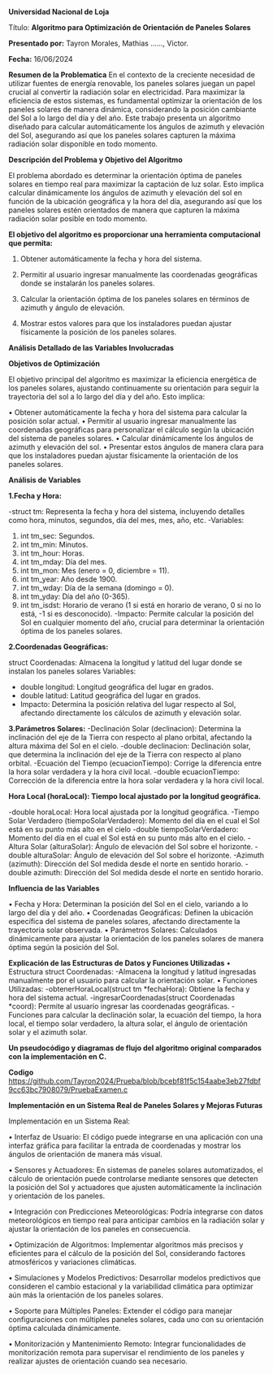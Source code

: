 **Universidad Nacional de Loja**


Título: **Algoritmo para Optimización de Orientación de Paneles Solares**

**Presentado por:** Tayron Morales, Mathias ......, Victor.

**Fecha:** 16/06/2024

**Resumen de la Problematica**
En el contexto de la creciente necesidad de utilizar fuentes de energía renovable, los paneles solares juegan un papel crucial al convertir la radiación solar en electricidad. Para maximizar la eficiencia de estos sistemas, es fundamental optimizar la orientación de los paneles solares de manera dinámica, considerando la posición cambiante del Sol a lo largo del día y del año. Este trabajo presenta un algoritmo diseñado para calcular automáticamente los ángulos de azimuth y elevación del Sol, asegurando así que los paneles solares capturen la máxima radiación solar disponible en todo momento.


**Descripción del Problema y Objetivo del Algoritmo**


El problema abordado es determinar la orientación óptima de paneles solares en tiempo real para maximizar la captación de luz solar. Esto implica calcular dinámicamente los ángulos de azimuth y elevación del sol en función de la ubicación geográfica y la hora del día, asegurando así que los paneles solares estén orientados de manera que capturen la máxima radiación solar posible en todo momento.


**El objetivo del algoritmo es proporcionar una herramienta computacional que permita:**

1.	Obtener automáticamente la fecha y hora del sistema.
  
2.	Permitir al usuario ingresar manualmente las coordenadas geográficas donde se instalarán los paneles solares.
   
3.	Calcular la orientación óptima de los paneles solares en términos de azimuth y ángulo de elevación.
   
4.	Mostrar estos valores para que los instaladores puedan ajustar físicamente la posición de los paneles solares.

   
**Análisis Detallado de las Variables Involucradas**

**Objetivos de Optimización**

El objetivo principal del algoritmo es maximizar la eficiencia energética de los paneles solares, ajustando continuamente su orientación para seguir la trayectoria del sol a lo largo del día y del año. Esto implica:

•	Obtener automáticamente la fecha y hora del sistema para calcular la posición solar actual.
•	Permitir al usuario ingresar manualmente las coordenadas geográficas para personalizar el cálculo según la ubicación del sistema de paneles solares.
•	Calcular dinámicamente los ángulos de azimuth y elevación del sol.
•	Presentar estos ángulos de manera clara para que los instaladores puedan ajustar físicamente la orientación de los paneles solares.


**Análisis de Variables**

**1.Fecha y Hora:**

-struct tm: Representa la fecha y hora del sistema, incluyendo detalles como hora, minutos, segundos, día del mes, mes, año, etc.
-Variables:
1.	int tm_sec: Segundos.
2.	int tm_min: Minutos.
3.	int tm_hour: Horas.
4.	int tm_mday: Día del mes.
5.	int tm_mon: Mes (enero = 0, diciembre = 11).
6.	int tm_year: Año desde 1900.
7.	int tm_wday: Día de la semana (domingo = 0).
8.	int tm_yday: Día del año (0-365).
9.	int tm_isdst: Horario de verano (1 si está en horario de verano, 0 si no lo está, -1 si es desconocido).
-Impacto: Permite calcular la posición del Sol en cualquier momento del año, crucial para determinar la orientación óptima de los paneles solares.

**2.Coordenadas Geográficas:**

struct Coordenadas: Almacena la longitud y latitud del lugar donde se instalan los paneles solares
Variables:
-	double longitud: Longitud geográfica del lugar en grados.
-	double latitud: Latitud geográfica del lugar en grados.
-	Impacto: Determina la posición relativa del lugar respecto al Sol, afectando directamente los cálculos de azimuth y elevación solar.

  
  **3.Parámetros Solares:**
-Declinación Solar (declinacion): Determina la inclinación del eje de la Tierra con respecto al plano orbital, afectando la altura máxima del Sol en el cielo. 
-double declinacion: Declinación solar, que determina la inclinación del eje de la Tierra con respecto al plano orbital.
-Ecuación del Tiempo (ecuacionTiempo): Corrige la diferencia entre la hora solar verdadera y la hora civil local.
-double ecuacionTiempo: Corrección de la diferencia entre la hora solar verdadera y la hora civil local.


**Hora Local (horaLocal): Tiempo local ajustado por la longitud geográfica.**

-double horaLocal: Hora local ajustada por la longitud geográfica.
-Tiempo Solar Verdadero (tiempoSolarVerdadero): Momento del día en el cual el Sol está en su punto más alto en el cielo
-double tiempoSolarVerdadero: Momento del día en el cual el Sol está en su punto más alto en el cielo.
-Altura Solar (alturaSolar): Ángulo de elevación del Sol sobre el horizonte.
-double alturaSolar: Ángulo de elevación del Sol sobre el horizonte.
-Azimuth (azimuth): Dirección del Sol medida desde el norte en sentido horario.
-double azimuth: Dirección del Sol medida desde el norte en sentido horario.


**Influencia de las Variables**

•	Fecha y Hora: Determinan la posición del Sol en el cielo, variando a lo largo del día y del año.
•	Coordenadas Geográficas: Definen la ubicación específica del sistema de paneles solares, afectando directamente la trayectoria solar observada.
•	Parámetros Solares: Calculados dinámicamente para ajustar la orientación de los paneles solares de manera óptima según la posición del Sol.


**Explicación de las Estructuras de Datos y Funciones Utilizadas**
•	Estructura struct Coordenadas:
-Almacena la longitud y latitud ingresadas manualmente por el usuario para calcular la orientación solar.
•	Funciones Utilizadas:
-obtenerHoraLocal(struct tm *fechaHora): Obtiene la fecha y hora del sistema actual.
-ingresarCoordenadas(struct Coordenadas *coord): Permite al usuario ingresar las coordenadas geográficas.
-Funciones para calcular la declinación solar, la ecuación del tiempo, la hora local, el tiempo solar verdadero, la altura solar, el ángulo de orientación solar y el azimuth solar.



**Un pseudocódigo y diagramas de flujo del algoritmo original comparados con la implementación en C.**


**Codigo**
https://github.com/Tayron2024/Prueba/blob/bcebf81f5c154aabe3eb27fdbf9cc63bc7908079/PruebaExamen.c


**Implementación en un Sistema Real de Paneles Solares y Mejoras Futuras**

Implementación en un Sistema Real:

•	Interfaz de Usuario: El código puede integrarse en una aplicación con una interfaz gráfica para facilitar la entrada de coordenadas y mostrar los ángulos de orientación de manera más visual.

•	Sensores y Actuadores: En sistemas de paneles solares automatizados, el cálculo de orientación puede controlarse mediante sensores que detecten la posición del Sol y actuadores que ajusten automáticamente la inclinación y orientación de los paneles.

•	Integración con Predicciones Meteorológicas: Podría integrarse con datos meteorológicos en tiempo real para anticipar cambios en la radiación solar y ajustar la orientación de los paneles en consecuencia.

•	Optimización de Algoritmos: Implementar algoritmos más precisos y eficientes para el cálculo de la posición del Sol, considerando factores atmosféricos y variaciones climáticas.

•	Simulaciones y Modelos Predictivos: Desarrollar modelos predictivos que consideren el cambio estacional y la variabilidad climática para optimizar aún más la orientación de los paneles solares.

•	Soporte para Múltiples Paneles: Extender el código para manejar configuraciones con múltiples paneles solares, cada uno con su orientación óptima calculada dinámicamente.

•	Monitorización y Mantenimiento Remoto: Integrar funcionalidades de monitorización remota para supervisar el rendimiento de los paneles y realizar ajustes de orientación cuando sea necesario.

